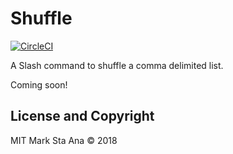 # Shuffle

[![CircleCI](https://circleci.com/gh/booyaa/shuffle.svg?style=svg)](https://circleci.com/gh/booyaa/shuffle)

A Slash command to shuffle a comma delimited list.

Coming soon!

## License and Copyright

MIT Mark Sta Ana &copy; 2018
